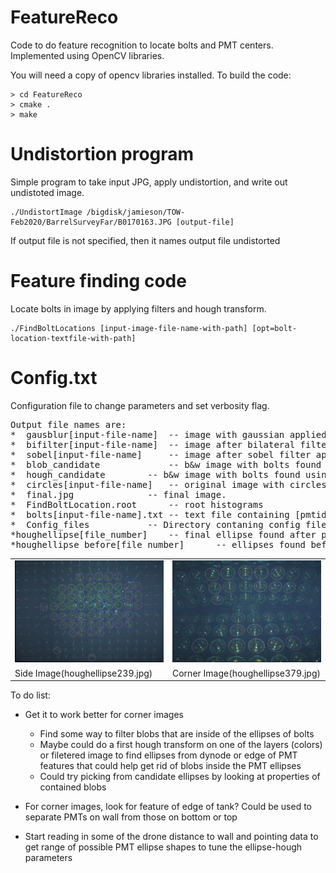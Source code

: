 # FeatureReco

Code to do feature recognition to locate bolts and PMT centers.  Implemented using OpenCV libraries.

You will need a copy of opencv libraries installed.  To build the code:

```
> cd FeatureReco
> cmake .
> make
```

# Undistortion program

Simple program to take input JPG, apply undistortion, and write out undistoted image.

```
./UndistortImage /bigdisk/jamieson/TOW-Feb2020/BarrelSurveyFar/B0170163.JPG [output-file]
```

If output file is not specified, then it names output file undistorted<input-file-name>

# Feature finding code

Locate bolts in image by applying filters and hough transform.

```
./FindBoltLocations [input-image-file-name-with-path] [opt=bolt-location-textfile-with-path]
```

# Config.txt
Configuration file to change parameters and set verbosity flag.

<pre>
Output file names are: 
*  gausblur[input-file-name]  -- image with gaussian applied (if enabled) 
*  bifilter[input-file-name]  -- image after bilateral filter applied (if enabled)
*  sobel[input-file-name]     -- image after sobel filter applied (this is input to Hough)
*  blob_candidate             -- b&w image with bolts found using blob detection represented as white and rest black.
*  hough_candidate 	      -- b&w image with bolts found using hough transform represented as white and rest black.
*  circles[input-file-name]   -- original image with circles found by hough added
*  final.jpg 		      -- final image.
*  FindBoltLocation.root      -- root histograms
*  bolts[input-file-name].txt -- text file containing [pmtid(-1 for now) pmtx pmty pmtr boltid boltx bolty] 
*  Config_files		      -- Directory contaning config files for different images.
*houghellipse[file_number]    -- final ellipse found after pruning.
*houghellipse_before[file_number]      -- ellipses found before pruning.
</pre>

<table style ="width:100%;">
<tr>
<td>
<img src="./Config_files/239/houghellipse239.jpg" height="25%" width="100%"> 
</td>
<td>
<img src="./Config_files/379/houghellipse379.jpg" height="25%" width="100%"> 
</td>
</tr>
<tr>
<td>
  Side Image(houghellipse239.jpg)
</td>
<td>
  Corner Image(houghellipse379.jpg)
</td>
</tr>
</table>

To do list:
* Get it to work better for corner images
  * Find some way to filter blobs that are inside of the ellipses of bolts
  * Maybe could do a first hough transform on one of the layers (colors) or filetered image to find ellipses from dynode or edge of PMT    features that could help get rid of blobs inside the PMT ellipses
  * Could try picking from candidate ellipses by looking at properties of contained blobs

* For corner images, look for feature of edge of tank?  Could be used to separate PMTs on wall from those on bottom or top

* Start reading in some of the drone distance to wall and pointing data to get range of possible PMT ellipse shapes
    to tune the ellipse-hough parameters








